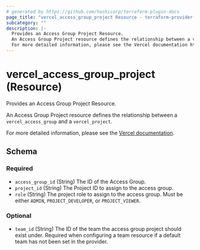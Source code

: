 ```yaml
---
# generated by https://github.com/hashicorp/terraform-plugin-docs
page_title: "vercel_access_group_project Resource - terraform-provider-vercel"
subcategory: ""
description: |-
  Provides an Access Group Project Resource.
  An Access Group Project resource defines the relationship between a vercel_access_group and a vercel_project.
  For more detailed information, please see the Vercel documentation https://vercel.com/docs/accounts/team-members-and-roles/access-groups.
---
```


# vercel_access_group_project (Resource)

Provides an Access Group Project Resource.

An Access Group Project resource defines the relationship between a `vercel_access_group` and a `vercel_project`.

For more detailed information, please see the [Vercel documentation](https://vercel.com/docs/accounts/team-members-and-roles/access-groups).



<!-- schema generated by tfplugindocs -->
## Schema

### Required

- `access_group_id` (String) The ID of the Access Group.
- `project_id` (String) The Project ID to assign to the access group.
- `role` (String) The project role to assign to the access group. Must be either `ADMIN`, `PROJECT_DEVELOPER`, or `PROJECT_VIEWER`.

### Optional

- `team_id` (String) The ID of the team the access group project should exist under. Required when configuring a team resource if a default team has not been set in the provider.
